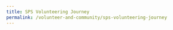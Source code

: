 ```yaml
---
title: SPS Volunteering Journey
permalink: /volunteer-and-community/sps-volunteering-journey
---
```

